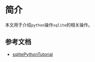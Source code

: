 # 简介

本文用于介绍`python`操作`sqlite`的相关操作。

## 参考文档

* [sqlitePythonTutorial](https://www.sqlitetutorial.net/sqlite-python/)
